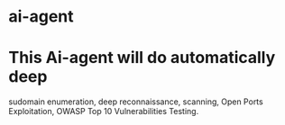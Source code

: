 # ai-agent
# This Ai-agent will do automatically deep 
sudomain enumeration,
deep reconnaissance,
scanning, 
Open Ports Exploitation,
OWASP Top 10 Vulnerabilities Testing.
